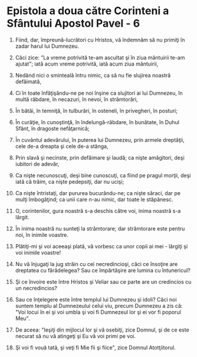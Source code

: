 # Epistola a doua c&#259;tre Corinteni a Sf&#226;ntului Apostol Pavel - 6

1. Fiind, dar, împreună-lucrători cu Hristos, vă îndemnăm să nu primiţi în zadar harul lui Dumnezeu. 

2. Căci zice: "La vreme potrivită te-am ascultat şi în ziua mântuirii te-am ajutat"; iată acum vreme potrivită, iată acum ziua mântuirii, 

3. Nedând nici o sminteală întru nimic, ca să nu fie slujirea noastră defăimată, 

4. Ci în toate înfăţişându-ne pe noi înşine ca slujitori ai lui Dumnezeu, în multă răbdare, în necazuri, în nevoi, în strâmtorări, 

5. În bătăi, în temniţă, în tulburări, în osteneli, în privegheri, în posturi; 

6. În curăţie, în cunoştinţă, în îndelungă-răbdare, în bunătate, în Duhul Sfânt, în dragoste nefăţarnică; 

7. În cuvântul adevărului, în puterea lui Dumnezeu, prin armele dreptăţii, cele de-a dreapta şi cele de-a stânga, 

8. Prin slavă şi necinste, prin defăimare şi laudă; ca nişte amăgitori, deşi iubitori de adevăr, 

9. Ca nişte necunoscuţi, deşi bine cunoscuţi, ca fiind pe pragul morţii, deşi iată că trăim, ca nişte pedepsiţi, dar nu ucişi; 

10. Ca nişte întristaţi, dar pururea bucurându-ne; ca nişte săraci, dar pe mulţi îmbogăţind; ca unii care n-au nimic, dar toate le stăpânesc. 

11. O, corintenilor, gura noastră s-a deschis către voi, inima noastră s-a lărgit. 

12. În inima noastră nu sunteţi la strâmtorare; dar strâmtorare este pentru noi, în inimile voastre. 

13. Plătiţi-mi şi voi aceeaşi plată, vă vorbesc ca unor copii ai mei - lărgiţi şi voi inimile voastre! 

14. Nu vă înjugaţi la jug străin cu cei necredincioşi, căci ce însoţire are dreptatea cu fărădelegea? Sau ce împărtăşire are lumina cu întunericul? 

15. Şi ce învoire este între Hristos şi Veliar sau ce parte are un credincios cu un necredincios? 

16. Sau ce înţelegere este între templul lui Dumnezeu şi idoli? Căci noi suntem templu al Dumnezeului celui viu, precum Dumnezeu a zis că: "Voi locui în ei şi voi umbla şi voi fi Dumnezeul lor şi ei vor fi poporul Meu". 

17. De aceea: "Ieşiţi din mijlocul lor şi vă osebiţi, zice Domnul, şi de ce este necurat să nu vă atingeţi şi Eu vă voi primi pe voi. 

18. Şi voi fi vouă tată, şi veţi fi Mie fii şi fiice", zice Domnul Atotţiitorul. 

